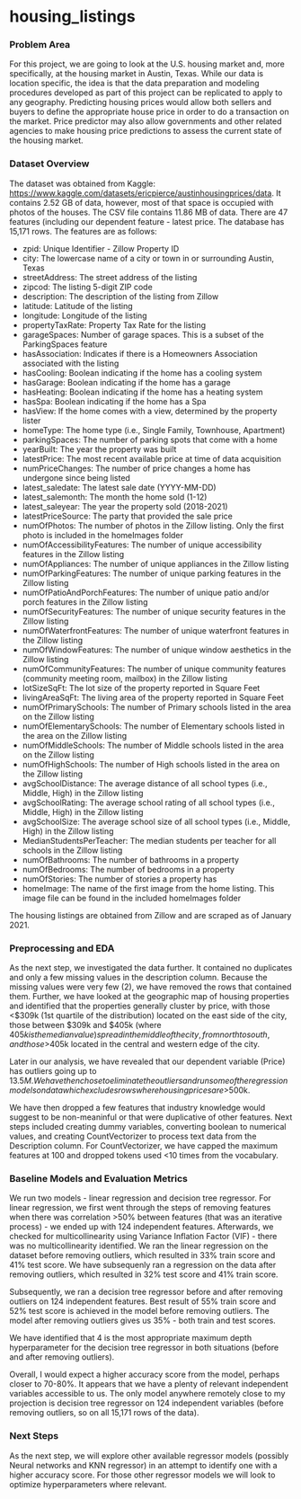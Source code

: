 # housing_listings

### Problem Area

For this project, we are going to look at the U.S. housing market and, more specifically, at the housing market in Austin, Texas. While our data is location specific, the idea is that the data preparation and modeling procedures developed as part of this project can be replicated to apply to any geography. Predicting housing prices would allow both sellers and buyers to define the appropriate house price in order to do a transaction on the market. Price predictor may also allow governments and other related agencies to make housing price predictions to assess the current state of the housing market.

### Dataset Overview

The dataset was obtained from Kaggle: https://www.kaggle.com/datasets/ericpierce/austinhousingprices/data. It contains 2.52 GB of data, however, most of that space is occupied with photos of the houses. The CSV file contains 11.86 MB of data. There are 47 features (including our dependent feature - latest price. The database has 15,171 rows. The features are as follows:

- zpid: Unique Identifier - Zillow Property ID
- city: The lowercase name of a city or town in or surrounding Austin, Texas
- streetAddress: The street address of the listing
- zipcod: The listing 5-digit ZIP code
- description: The description of the listing from Zillow
- latitude: Latitude of the listing
- longitude: Longitude of the listing
- propertyTaxRate: Property Tax Rate for the listing
- garageSpaces: Number of garage spaces. This is a subset of the ParkingSpaces feature
- hasAssociation: Indicates if there is a Homeowners Association associated with the listing
- hasCooling: Boolean indicating if the home has a cooling system
- hasGarage: Boolean indicating if the home has a garage
- hasHeating: Boolean indicating if the home has a heating system
- hasSpa: Boolean indicating if the home has a Spa
- hasView: If the home comes with a view, determined by the property lister
- homeType: The home type (i.e., Single Family, Townhouse, Apartment)
- parkingSpaces: The number of parking spots that come with a home
- yearBuilt: The year the property was built
- latestPrice: The most recent available price at time of data acquisition
- numPriceChanges: The number of price changes a home has undergone since being listed
- latest_saledate: The latest sale date (YYYY-MM-DD)
- latest_salemonth: The month the home sold (1-12)
- latest_saleyear: The year the property sold (2018-2021)
- latestPriceSource: The party that provided the sale price
- numOfPhotos: The number of photos in the Zillow listing. Only the first photo is included in the homeImages folder
- numOfAccessibilityFeatures: The number of unique accessibility features in the Zillow listing
- numOfAppliances: The number of unique appliances in the Zillow listing
- numOfParkingFeatures: The number of unique parking features in the Zillow listing
- numOfPatioAndPorchFeatures: The number of unique patio and/or porch features in the Zillow listing
- numOfSecurityFeatures: The number of unique security features in the Zillow listing
- numOfWaterfrontFeatures: The number of unique waterfront features in the Zillow listing
- numOfWindowFeatures: The number of unique window aesthetics in the Zillow listing
- numOfCommunityFeatures: The number of unique community features (community meeting room, mailbox) in the Zillow listing
- lotSizeSqFt: The lot size of the property reported in Square Feet
- livingAreaSqFt: The living area of the property reported in Square Feet
- numOfPrimarySchools: The number of Primary schools listed in the area on the Zillow listing
- numOfElementarySchools: The number of Elementary schools listed in the area on the Zillow listing
- numOfMiddleSchools: The number of Middle schools listed in the area on the Zillow listing
- numOfHighSchools: The number of High schools listed in the area on the Zillow listing
- avgSchoolDistance: The average distance of all school types (i.e., Middle, High) in the Zillow listing
- avgSchoolRating: The average school rating of all school types (i.e., Middle, High) in the Zillow listing
- avgSchoolSize: The average school size of all school types (i.e., Middle, High) in the Zillow listing
- MedianStudentsPerTeacher: The median students per teacher for all schools in the Zillow listing
- numOfBathrooms: The number of bathrooms in a property
- numOfBedrooms: The number of bedrooms in a property
- numOfStories: The number of stories a property has
- homeImage: The name of the first image from the home listing. This image file can be found in the included homeImages folder

The housing listings are obtained from Zillow and are scraped as of January 2021.

### Preprocessing and EDA

As the next step, we investigated the data further. It contained no duplicates and only a few missing values in the description column. Because the missing values were very few (2), we have removed the rows that contained them. Further, we have looked at the geographic map of housing properties and identified that the properties generally cluster by price, with those <$309k (1st quartile of the distribution) located on the east side of the city, those between $309k and $405k (where $405k is the median value) spread in the middle of the city, from north to south, and those >$405k located in the central and western edge of the city.  

Later in our analysis, we have revealed that our dependent variable (Price) has outliers going up to $13.5M. We have then chose to eliminate the outliers and run some of the regression models on data which excludes rows where housing prices are >$500k. 

We have then dropped a few features that industry knowledge would suggest to be non-meaninful or that were duplicative of other features. Next steps included creating dummy variables, converting boolean to numerical values, and creating CountVectorizer to process text data from the Description column. For CountVectorizer, we have capped the maximum features at 100 and dropped tokens used <10 times from the vocabulary.

### Baseline Models and Evaluation Metrics

We run two models - linear regression and decision tree regressor. For linear regression, we first went through the steps of removing features when there was correlation >50% between features (that was an iterative process) - we ended up with 124 independent features. Afterwards, we checked for multicollinearity using Variance Inflation Factor (VIF) - there was no multicollinearity identified. We ran the linear regression on the dataset before removing outliers, which resulted in 33% train score and 41% test score. We have subsequenly ran a regression on the data after removing outliers, which resulted in 32% test score and 41% train score.

Subsequently, we ran a decision tree regressor before and after removing outliers on 124 independent features. Best result of 55% train score and 52% test score is achieved in the model before removing outliers. The model after removing outliers gives us 35% - both train and test scores. 

We have identified that 4 is the most appropriate maximum depth hyperparameter for the decision tree regressor in both situations (before and after removing outliers).

Overall, I would expect a higher accuracy score from the model, perhaps closer to 70-80%. It appears that we have a plenty of relevant independent variables accessible to us. The only model anywhere remotely close to my projection is decision tree regressor on 124 independent variables (before removing outliers, so on all 15,171 rows of the data). 

### Next Steps

As the next step, we will explore other available regressor models (possibly Neural networks and KNN regressor) in an attempt to identify one with a higher accuracy score. For those other regressor models we will look to optimize hyperparameters where relevant.

